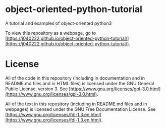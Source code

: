 # object-oriented-python-tutorial

A tutorial and examples of object-oriented python3

To view this repository as a webpage, go to [https://j040222.github.io/object-oriented-python-tutorial/](https://j040222.github.io/object-oriented-python-tutorial/).

# License

All of the code in this repository (including in documentation and in README.md files and in HTML files) is licensed under the GNU General Public License, version 3. See [https://www.gnu.org/licenses/gpl-3.0.html](https://www.gnu.org/licenses/gpl-3.0.html).

All of the text in this repository (including in README.md files and in webpages) is licensed under the GNU Free Documentation License. See [https://www.gnu.org/licenses/fdl-1.3.en.html](https://www.gnu.org/licenses/fdl-1.3.en.html).
